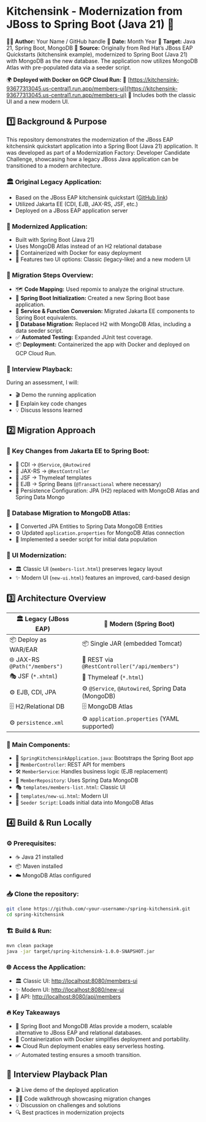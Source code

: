 # Kitchensink - Modernization from JBoss to Spring Boot (Java 21) 🚀

👨‍💻 **Author:** Your Name / GitHub handle
📅 **Date:** Month Year
🎯 **Target:** Java 21, Spring Boot, MongoDB
💾 **Source:** Originally from Red Hat’s JBoss EAP Quickstarts (kitchensink example), modernized to Spring Boot (Java 21) with MongoDB as the new database. The application now utilizes MongoDB Atlas with pre-populated data via a seeder script.

🌍 **Deployed with Docker on GCP Cloud Run:**
🔗 [https://kitchensink-93677313045.us-central1.run.app/members-ui](https://kitchensink-93677313045.us-central1.run.app/members-ui)
🎨 Includes both the classic UI and a new modern UI.

## 1️⃣ Background & Purpose

This repository demonstrates the modernization of the JBoss EAP kitchensink quickstart application into a Spring Boot (Java 21) application. It was developed as part of a Modernization Factory: Developer Candidate Challenge, showcasing how a legacy JBoss Java application can be transitioned to a modern architecture.

### 🏛 Original Legacy Application:

*   Based on the JBoss EAP kitchensink quickstart ([GitHub link](https://github.com/jboss-developer/jboss-eap-quickstarts/tree/8.0.x/kitchensink))
*   Utilized Jakarta EE (CDI, EJB, JAX-RS, JSF, etc.)
*   Deployed on a JBoss EAP application server

### 🚀 Modernized Application:

*   Built with Spring Boot (Java 21)
*   Uses MongoDB Atlas instead of an H2 relational database
*   🐳 Containerized with Docker for easy deployment
*   🎨 Features two UI options: Classic (legacy-like) and a new modern UI

### 🔄 Migration Steps Overview:

*   🗺 **Code Mapping:** Used repomix to analyze the original structure.
*   🌱 **Spring Boot Initialization:** Created a new Spring Boot base application.
*   🔧 **Service & Function Conversion:** Migrated Jakarta EE components to Spring Boot equivalents.
*   💾 **Database Migration:** Replaced H2 with MongoDB Atlas, including a data seeder script.
*   ✅ **Automated Testing:** Expanded JUnit test coverage.
*   📦 **Deployment:** Containerized the app with Docker and deployed on GCP Cloud Run.

### 🎤 Interview Playback:

During an assessment, I will:

*   🎬 Demo the running application
*   📜 Explain key code changes
*   💡 Discuss lessons learned

## 2️⃣ Migration Approach

### 🔁 Key Changes from Jakarta EE to Spring Boot:

*   🔹 CDI → `@Service`, `@Autowired`
*   🔹 JAX-RS → `@RestController`
*   🔹 JSF → Thymeleaf templates
*   🔹 EJB → Spring Beans (`@Transactional` where necessary)
*   🔹 Persistence Configuration: JPA (H2) replaced with MongoDB Atlas and Spring Data Mongo

### 📂 Database Migration to MongoDB Atlas:

*   🔄 Converted JPA Entities to Spring Data MongoDB Entities
*   ⚙️ Updated `application.properties` for MongoDB Atlas connection
*   📜 Implemented a seeder script for initial data population

### 🎨 UI Modernization:

*   🏛 Classic UI (`members-list.html`) preserves legacy layout
*   ✨ Modern UI (`new-ui.html`) features an improved, card-based design

## 3️⃣ Architecture Overview

🏛 **Legacy (JBoss EAP)** | 🚀 **Modern (Spring Boot)**
----------------------- | -----------------------
📦 Deploy as WAR/EAR | 📦 Single JAR (embedded Tomcat)
🌐 JAX-RS `@Path("/members")` | 🔗 REST via `@RestController("/api/members")`
🎭 JSF (`*.xhtml`) | 🎨 Thymeleaf (`*.html`)
⚙️ EJB, CDI, JPA | ⚙️ `@Service`, `@Autowired`, Spring Data (MongoDB)
🗄 H2/Relational DB | 🗄 MongoDB Atlas
⚙️ `persistence.xml` | ⚙️ `application.properties` (YAML supported)

### 📌 Main Components:

*   🚀 `SpringKitchensinkApplication.java`: Bootstraps the Spring Boot app
*   🔗 `MemberController`: REST API for members
*   🛠 `MemberService`: Handles business logic (EJB replacement)
*   💾 `MemberRepository`: Uses Spring Data MongoDB
*   🎭 `templates/members-list.html`: Classic UI
*   🎨 `templates/new-ui.html`: Modern UI
*   📜 `Seeder Script`: Loads initial data into MongoDB Atlas

## 4️⃣ Build & Run Locally

### ⚙️ Prerequisites:

*   ☕ Java 21 installed
*   📦 Maven installed
*   ☁️ MongoDB Atlas configured

### 📥 Clone the repository:

```bash
git clone https://github.com/<your-username>/spring-kitchensink.git
cd spring-kitchensink
```

### 🏗 Build & Run:

```bash
mvn clean package
java -jar target/spring-kitchensink-1.0.0-SNAPSHOT.jar
```

### 🌐 Access the Application:

*   🏛 Classic UI: [http://localhost:8080/members-ui](http://localhost:8080/members-ui)
*   ✨ Modern UI: [http://localhost:8080/new-ui](http://localhost:8080/new-ui)
*   🔗 API: [http://localhost:8080/api/members](http://localhost:8080/api/members)

### 🔥 Key Takeaways

*   🚀 Spring Boot and MongoDB Atlas provide a modern, scalable alternative to JBoss EAP and relational databases.
*   🐳 Containerization with Docker simplifies deployment and portability.
*   ☁️ Cloud Run deployment enables easy serverless hosting.
*   ✅ Automated testing ensures a smooth transition.

## 🎤 Interview Playback Plan

*   🎬 Live demo of the deployed application
*   👨‍💻 Code walkthrough showcasing migration changes
*   💡 Discussion on challenges and solutions
*   🔍 Best practices in modernization projects